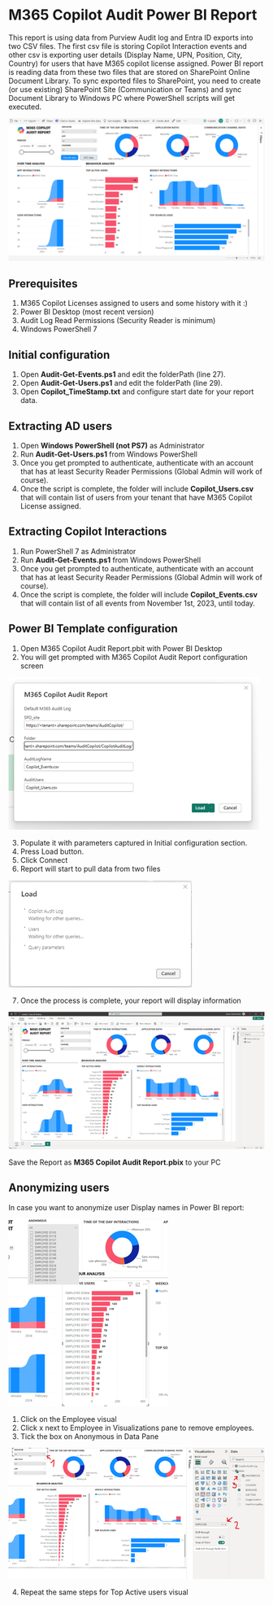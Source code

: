 # M365 Copilot Audit Power BI Report
This report is using data from Purview Audit log and Entra ID exports into two CSV files. The first csv file is storing Copilot Interaction events and other csv is exporting user details (Display Name, UPN, Position, City, Country) for users that have M365 copilot license assigned.
Power BI report is reading data from these two files that are stored on SharePoint Online Document Library. To sync exported files to SharePoint, you need to create (or use existing) SharePoint Site (Communication or Teams) and sync Document Library to Windows PC where PowerShell scripts will get executed.

![screenshot](/img/Brand.png)

## Prerequisites
1.	M365 Copilot Licenses assigned to users and some history with it :)
2.	Power BI Desktop (most recent version)
3.	Audit Log Read Permissions (Security Reader is minimum)
4.	Windows PowerShell 7
## Initial configuration
1.	Open **Audit-Get-Events.ps1** and edit the folderPath (line 27).
2.	Open **Audit-Get-Users.ps1** and edit the folderPath (line 29).
3.	Open **Copilot_TimeStamp.txt** and configure start date for your report data.
## Extracting AD users
1.	Open **Windows PowerShell (not PS7)** as Administrator
2.	Run **Audit-Get-Users.ps1** from Windows PowerShell
3.	Once you get prompted to authenticate, authenticate with an account that has at least Security Reader Permissions (Global Admin will work of course).
4.	Once the script is complete, the folder will include **Copilot_Users.csv** that will contain list of users from your tenant that have M365 Copilot License assigned.
## Extracting Copilot Interactions
1.	Run PowerShell 7 as Administrator
2.	Run **Audit-Get-Events.ps1** from Windows PowerShell
3.	Once you get prompted to authenticate, authenticate with an account that has at least Security Reader Permissions (Global Admin will work of course).
4.	Once the script is complete, the folder will include **Copilot_Events.csv** that will contain list of all events from November 1st, 2023, until today.
## Power BI Template configuration
1. Open M365 Copilot Audit Report.pbit with Power BI Desktop
2. You will get prompted with M365 Copilot Audit Report configuration screen

![screenshot](/img/Picture1.png)

3. Populate it with parameters captured in Initial configuration section.
4. Press Load button.
5. Click Connect
6. Report will start to pull data from two files

![Alt text](/img/Picture3.png?raw=true)

7. Once the process is complete, your report will display information

![Alt text](/img/Picture4.png?raw=true)

Save the Report as **M365 Copilot Audit Report.pbix** to your PC
## Anonymizing users
In case you want to anonymize user Display names in Power BI report:

![Alt text](/img/Picture5.png?raw=true)

1. Click on the Employee visual
2. Click x next to Employee in Visualizations pane to remove employees.
3. Tick the box on Anonymous in Data Pane

![Alt text](/img/Picture6.png?raw=true)

4. Repeat the same steps for Top Active users visual
